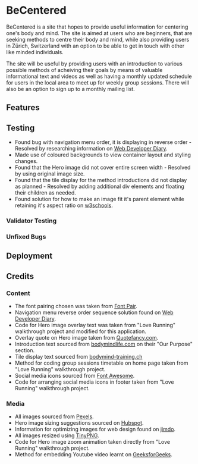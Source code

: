 # BeCentered

BeCentered is a site that hopes to provide useful information for centering one's body and mind. The site is aimed at users who are beginners, that are seeking methods to centre their body and mind, while also providing users in Zürich, Switzerland with an option to be able to get in touch with other like minded individuals.

The site will be useful by providing users with an introduction to various possible methods of acheiving their goals by means of valuable informational text and videos as well as having a monthly updated schedule for users in the local area to meet up for weekly group sessions. There will also be an option to sign up to a monthly mailing list.

## Features

## Testing

- Found bug with navigation menu order, it is displaying in reverse order - Resolved by researching information on [Web Developer Diary](http://nambiara.blogspot.com/2010/10/float-right-without-changing-order.html).
- Made use of coloured backgrounds to view container layout and styling changes.
- Found that the Hero image did not cover entire screen width - Resolved by using original image size.
- Found that the tile display for the method introductions did not display as planned - Resolved by adding additional div elements and floating their children as needed.
- Found solution for how to make an image fit it's parent element while retaining it's aspect ratio on [w3schools](https://www.w3schools.com/css/css3_object-fit.asp).

### Validator Testing

### Unfixed Bugs

## Deployment

## Credits

### Content

- The font pairing chosen was taken from [Font Pair](https://www.fontpair.co/all).
- Navigation menu reverse order sequence solution found on [Web Developer Diary](http://nambiara.blogspot.com/2010/10/float-right-without-changing-order.html).
- Code for Hero image overlay text was taken from "Love Running" walkthrough project and modified for this application.
- Overlay quote on Hero image taken from [Quotefancy.com](https://quotefancy.com/quote/1488144/Rajneesh-Enjoyment-is-just-the-sound-of-being-centered).
- Introduction text sourced from [bodymindlife.com](https://www.bodymindlife.com/about) on their "Our Purpose" section.
- Tile display text sourced from [bodymind-training.ch](https://www.bodymind-training.ch/techniken/mind-balancing/)
- Method for coding group sessions timetable on home page taken from "Love Running" walkthrough project.
- Social media icons sourced from [Font Awesome](https://fontawesome.com).
- Code for arranging social media icons in footer taken from "Love Running" walkthrough project.

### Media

- All images sourced from [Pexels](https://www.pexels.com).
- Hero image sizing suggestions sourced on [Hubspot](https://blog.hubspot.com/marketing/hero-image).
- Information for optimizing images for web design found on [jimdo](https://www.jimdo.com/blog/optimize-website-images-for-better-design-seo/).
- All images resized using [TinyPNG](https://tinypng.com/).
- Code for Hero image zoom animation taken directly from "Love Running" walkthrough project.
- Method for embedding Youtube video learnt on [GeeksforGeeks](https://www.geeksforgeeks.org/html-adding-youtube-videos/).